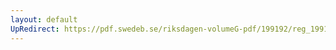 ```yaml
---
layout: default
UpRedirect: https://pdf.swedeb.se/riksdagen-volumeG-pdf/199192/reg_199192/reg_199192_0873.pdf
---
```

